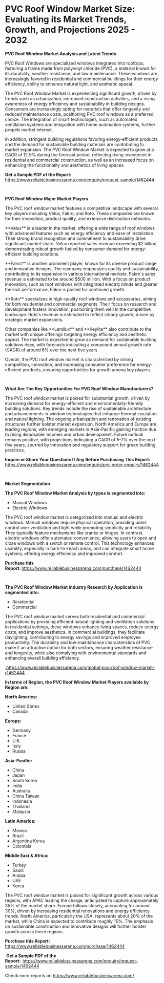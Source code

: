 <p><h1>PVC Roof Window Market Size: Evaluating its Market Trends, Growth, and Projections 2025 - 2032</h1></p><p><strong>PVC Roof Window Market Analysis and Latest Trends</strong></p>
<p><p>PVC Roof Windows are specialized windows integrated into rooftops, featuring a frame made from polyvinyl chloride (PVC), a material known for its durability, weather resistance, and low maintenance. These windows are increasingly favored in residential and commercial buildings for their energy efficiency, ability to enhance natural light, and aesthetic appeal.</p><p>The PVC Roof Window Market is experiencing significant growth, driven by trends such as urbanization, increased construction activities, and a rising awareness of energy efficiency and sustainability in building designs. Consumers are increasingly opting for materials that offer longevity and reduced maintenance costs, positioning PVC roof windows as a preferred choice. The integration of smart technologies, such as automated ventilation systems and integration with home automation systems, further propels market interest.</p><p>In addition, stringent building regulations favoring energy-efficient products and the demand for sustainable building materials are contributing to market expansion. The PVC Roof Window Market is expected to grow at a CAGR of 12.9% during the forecast period, reflecting rising investment in residential and commercial construction, as well as an increased focus on enhancing the functionality and aesthetics of living spaces.</p></p>
<p><strong>Get a Sample PDF of the Report:&nbsp;</strong> <a href="https://www.reliablebusinessarena.com/enquiry/request-sample/1462444?utm_campaign=2217&utm_medium=2&utm_source=Github&utm_content=ia&utm_term=09042025&utm_id=pvc-roof-window">https://www.reliablebusinessarena.com/enquiry/request-sample/1462444</a></p>
<p>&nbsp;</p>
<p><strong>PVC Roof Window Major Market Players</strong></p>
<p><p>The PVC roof window market features a competitive landscape with several key players including Velux, Fakro, and Roto. These companies are known for their innovation, product quality, and extensive distribution networks.</p><p>**Velux** is a leader in the market, offering a wide range of roof windows with advanced features such as energy efficiency and ease of installation. Their strong brand recognition and commitment to sustainability drive significant market share. Velux reported sales revenue exceeding $2 billion, demonstrating robust growth fueled by consumer demand for energy-efficient building solutions.</p><p>**Fakro** is another prominent player, known for its diverse product range and innovative designs. The company emphasizes quality and sustainability, contributing to its expansion in various international markets. Fakro's sales revenue is estimated to be around $500 million. With a focus on product innovation, such as roof windows with integrated electric blinds and greater thermal performance, Fakro is poised for continued growth.</p><p>**Roto** specializes in high-quality roof windows and accessories, aiming for both residential and commercial segments. Their focus on research and development fosters innovation, positioning them well in the competitive landscape. Roto's revenue is estimated to reflect steady growth, driven by strategic market expansions.</p><p>Other companies like **Lamilux** and **Keylite** also contribute to the market with unique offerings targeting energy efficiency and aesthetic appeal. The market is expected to grow as demand for sustainable building solutions rises, with forecasts indicating a compound annual growth rate (CAGR) of around 6% over the next five years.</p><p>Overall, the PVC roof window market is characterized by strong competition, innovation, and increasing consumer preference for energy-efficient products, ensuring opportunities for growth among key players.</p></p>
<p>&nbsp;</p>
<p><strong>What Are The Key Opportunities For PVC Roof Window Manufacturers?</strong></p>
<p><p>The PVC roof window market is poised for substantial growth, driven by increasing demand for energy-efficient and environmentally-friendly building solutions. Key trends include the rise of sustainable architecture and advancements in window technologies that enhance thermal insulation and natural lighting. The ongoing urbanization and renovation of existing structures further bolster market expansion. North America and Europe are leading regions, with emerging markets in Asia-Pacific gaining traction due to rising disposable incomes and urban development. Future outlook remains positive, with projections indicating a CAGR of 5-7% over the next five years, spurred by innovation and regulatory support for green building practices.</p></p>
<p><strong>Inquire or Share Your Questions If Any Before Purchasing This Report:</strong> <a href="https://www.reliablebusinessarena.com/enquiry/pre-order-enquiry/1462444?utm_campaign=2217&utm_medium=2&utm_source=Github&utm_content=ia&utm_term=09042025&utm_id=pvc-roof-window">https://www.reliablebusinessarena.com/enquiry/pre-order-enquiry/1462444</a></p>
<p>&nbsp;</p>
<p><strong>Market Segmentation</strong></p>
<p><strong>The PVC Roof Window Market Analysis by types is segmented into:</strong></p>
<p><ul><li>Manual Windows</li><li>Electric Windows</li></ul></p>
<p><p>The PVC roof window market is categorized into manual and electric windows. Manual windows require physical operation, providing users control over ventilation and light while promoting simplicity and reliability. They typically feature mechanisms like cranks or hinges. In contrast, electric windows offer automated convenience, allowing users to open and close windows with a switch or remote control. This technology enhances usability, especially in hard-to-reach areas, and can integrate smart home systems, offering energy efficiency and improved comfort.</p></p>
<p><strong>Purchase this Report:&nbsp;</strong><a href="https://www.reliablebusinessarena.com/purchase/1462444?utm_campaign=2217&utm_medium=2&utm_source=Github&utm_content=ia&utm_term=09042025&utm_id=pvc-roof-window">https://www.reliablebusinessarena.com/purchase/1462444</a></p>
<p>&nbsp;</p>
<p><strong>The PVC Roof Window Market Industry Research by Application is segmented into:</strong></p>
<p><ul><li>Residential</li><li>Commercial</li></ul></p>
<p><p>The PVC roof window market serves both residential and commercial applications by providing efficient natural lighting and ventilation solutions. In residential settings, these windows enhance living spaces, reduce energy costs, and improve aesthetics. In commercial buildings, they facilitate daylighting, contributing to energy savings and improved employee productivity. The durability and low-maintenance characteristics of PVC make it an attractive option for both sectors, ensuring weather resistance and longevity, while also complying with environmental standards and enhancing overall building efficiency.</p></p>
<p><a href="https://www.reliablebusinessarena.com/global-pvc-roof-window-market-r1462444?utm_campaign=2217&utm_medium=2&utm_source=Github&utm_content=ia&utm_term=09042025&utm_id=pvc-roof-window">&nbsp;https://www.reliablebusinessarena.com/global-pvc-roof-window-market-r1462444</a></p>
<p><strong>In terms of Region, the PVC Roof Window Market Players available by Region are:</strong></p>
<p>
    <p> <strong> North America: </strong>
        <ul>
            <li>United States</li>
            <li>Canada</li>
        </ul>
        </p> 
    <p> <strong> Europe: </strong>
        <ul>
            <li>Germany</li>
            <li>France</li>
            <li>U.K.</li>
            <li>Italy</li>
            <li>Russia</li>
        </ul>
        </p> 
    <p> <strong> Asia-Pacific: </strong>
        <ul>
            <li>China</li>
            <li>Japan</li>
            <li>South Korea</li>
            <li>India</li>
            <li>Australia</li>
            <li>China Taiwan</li>
            <li>Indonesia</li>
            <li>Thailand</li>
            <li>Malaysia</li>
        </ul>
        </p> 
    <p> <strong> Latin America: </strong>
        <ul>
            <li>Mexico</li>
            <li>Brazil</li>
            <li>Argentina Korea</li>
            <li>Colombia</li>
        </ul>
        </p> 
    <p> <strong> Middle East & Africa: </strong>
        <ul>
            <li>Turkey</li>
            <li>Saudi</li>
            <li>Arabia</li>
            <li>UAE</li>
            <li>Korea</li>
        </ul>
    </p>
    </p>
<p><p>The PVC roof window market is poised for significant growth across various regions, with APAC leading the charge, anticipated to capture approximately 35% of the market share. Europe follows closely, accounting for around 30%, driven by increasing residential renovations and energy efficiency trends. North America, particularly the USA, represents about 20% of the market, while China is expected to contribute roughly 15%. The emphasis on sustainable construction and innovative designs will further bolster growth across these regions.</p></p>
<p><strong>Purchase this Report: </strong><a href="https://www.reliablebusinessarena.com/purchase/1462444?utm_campaign=2217&utm_medium=2&utm_source=Github&utm_content=ia&utm_term=09042025&utm_id=pvc-roof-window">https://www.reliablebusinessarena.com/purchase/1462444</a></p>
<p>&nbsp;<strong>Get a Sample PDF of the Report:&nbsp;&nbsp;</strong><a href="https://www.reliablebusinessarena.com/enquiry/request-sample/1462444?utm_campaign=2217&utm_medium=2&utm_source=Github&utm_content=ia&utm_term=09042025&utm_id=pvc-roof-window">https://www.reliablebusinessarena.com/enquiry/request-sample/1462444</a></p>
<p><strong></strong></p>
<p>Check more reports on <a href="https://www.reliablebusinessarena.com/?utm_campaign=2217&utm_medium=2&utm_source=Github&utm_content=ia&utm_term=09042025&utm_id=pvc-roof-window">https://www.reliablebusinessarena.com/</a></p>